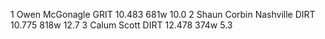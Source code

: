   1  Owen McGonagle  GRIT  10.483    681w  10.0
  2  Shaun Corbin Nashville  DIRT  10.775    818w  12.7
  3  Calum Scott  DIRT  12.478    374w  5.3
